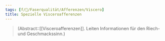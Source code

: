 ```yaml
---
tags: [f/🧠/Faserqualität/Afferenzen/Viscero]
title: Spezielle Visceroafferenzen
---
```

> (Abstract::[[Visceroafferenzen]]. Leiten Informationen für den Riech- und Geschmackssinn.)